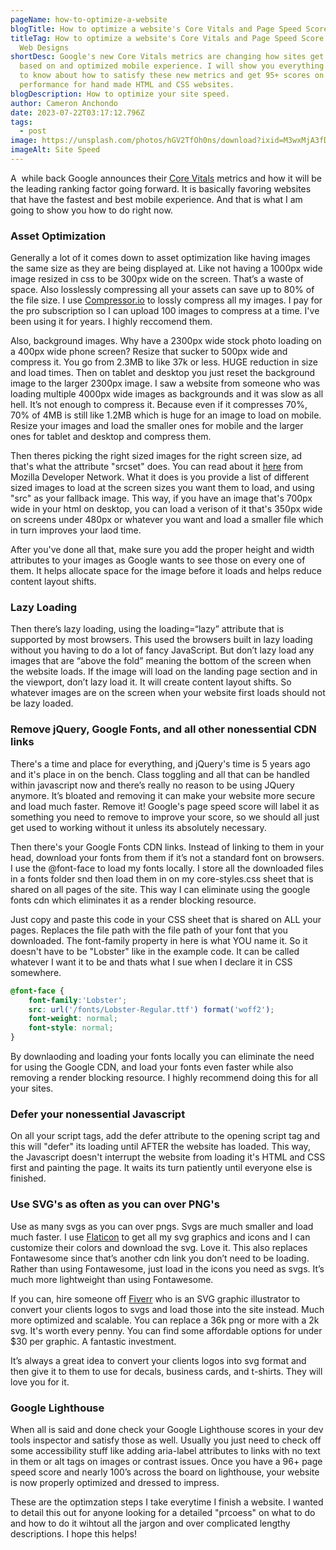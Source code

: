 ```yaml
---
pageName: how-to-optimize-a-website
blogTitle: How to optimize a website's Core Vitals and Page Speed Score
titleTag: How to optimize a website's Core Vitals and Page Speed Score | Alamo
  Web Designs
shortDesc: Google's new Core Vitals metrics are changing how sites get ranked
  based on and optimized mobile experience. I will show you everything you need
  to know about how to satisfy these new metrics and get 95+ scores on speed and
  performance for hand made HTML and CSS websites.
blogDescription: How to optimize your site speed.
author: Cameron Anchondo
date: 2023-07-22T03:17:12.796Z
tags:
  - post
image: https://unsplash.com/photos/hGV2TfOh0ns/download?ixid=M3wxMjA3fDB8MXxzZWFyY2h8Njd8fHdlYnNpdGUlMjBzcGVlZHxlbnwwfDB8fHwxNjg5OTk2MzAzfDA&force=true&w=640
imageAlt: Site Speed
---
```

A  while back Google announces their [Core Vitals](https://web.dev/vitals/) metrics and how it will be the leading ranking factor going forward. It is basically favoring websites that have the fastest and best mobile experience. And that is what I am going to show you how to do right now.

<h3 class="blog-h3">Asset Optimization</h3>

Generally a lot of it comes down to asset optimization like having images the same size as they are being displayed at. Like not having a 1000px wide image resized in css to be 300px wide on the screen. That’s a waste of space. Also losslessly compressing all your assets can save up to 80% of the file size. I use [Compressor.io](https://compressor.io/) to lossly compress all my images. I pay for the pro subscription so I can upload 100 images to compress at a time. I've been using it for years. I highly reccomend them.

Also, background images. Why have a 2300px wide stock photo loading on a 400px wide phone screen? Resize that sucker to 500px wide and compress it. You go from 2.3MB to like 37k or less. HUGE reduction in size and load times. Then on tablet and desktop you just reset the background image to the larger 2300px image. I saw a website from someone who was loading multiple 4000px wide images as backgrounds and it was slow as all hell. It’s not enough to compress it. Because even if it compresses 70%, 70% of 4MB is still like 1.2MB which is huge for an image to load on mobile. Resize your images and load the smaller ones for mobile and the larger ones for tablet and desktop and compress them.

Then theres picking the right sized images for the right screen size, ad that's what the attribute "srcset" does. You can read about it [here](https://developer.mozilla.org/en-US/docs/Learn/HTML/Multimedia_and_embedding/Responsive_images) from Mozilla Developer Network. What it does is you provide a list of different sized images to load at the screen sizes you want them to load, and using "src" as your fallback image. This way, if you have an image that's 700px wide in your html on desktop, you can load a verison of it that's 350px wide on screens under 480px or whatever you want and load a smaller file which in turn improves your laod time.

After you've done all that, make sure you add the proper height and width attributes to your images as Google wants to see those on every one of them. It helps allocate space for the image before it loads and helps reduce content layout shifts.

<h3 class="blog-h3">Lazy Loading</h3>

Then there’s lazy loading, using the loading=“lazy” attribute that is supported by most browsers. This used the browsers built in lazy loading without you having to do a lot of fancy JavaScript. But don’t lazy load any images that are “above the fold” meaning the bottom of the screen when the website loads. If the image will load on the landing page section and in the viewport, don’t lazy load it. It will create content layout shifts. So whatever images are on the screen when your website first loads should not be lazy loaded.

<h3 class="blog-h3">Remove jQuery, Google Fonts, and all other nonessential CDN links</h3>

There's a time and place for everything, and jQuery's time is 5 years ago and it's place in on the bench. Class toggling and all that can be handled within javascript now and there’s really no reason to be using JQuery anymore. It’s bloated and removing it can make your website more secure and load much faster. Remove it! Google's page speed score will label it as something you need to remove to improve your score, so we should all just get used to working without it unless its absolutely necessary.

Then there's your Google Fonts CDN links. Instead of linking to them in your head, download your fonts from them if it’s not a standard font on browsers. I use the @font-face to load my fonts locally. I store all the downloaded files in a fonts folder snd then load them in on my core-styles.css sheet that is shared on all pages of the site. This way I can eliminate using the google fonts cdn which eliminates it as a render blocking resource.

Just copy and paste this code in your CSS sheet that is shared on ALL your pages. Replaces the file path with the file path of your font that you downloaded. The font-family property in here is what YOU name it. So it doesn't have to be "Lobster" like in the example code. It can be called whatever I want it to be and thats what I sue when I declare it in CSS somewhere.



```css
@font-face {
    font-family:'Lobster';
    src: url('/fonts/Lobster-Regular.ttf') format('woff2');
    font-weight: normal;
    font-style: normal;
}
```

By downlaoding and loading your fonts locally you can eliminate the need for using the Google CDN, and load your fonts even faster while also removing a render blocking resource. I highly recommend doing this for all your sites.

<h3 class="blog-h3">Defer your nonessential Javascript</h3>

On all your script tags, add the defer attribute to the opening script tag and this will "defer" its loading until AFTER the website has loaded. This way, the Javascript doesn't interrupt the website from loading it's HTML and CSS first and painting the page. It waits its turn patiently until everyone else is finished.

<h3 class="blog-h3">Use SVG's as often as you can over PNG's</h3>

Use as many svgs as you can over pngs. Svgs are much smaller and load much faster. I use [Flaticon](https://www.flaticon.com/) to get all my svg graphics and icons and I can customize their colors and download the svg. Love it. This also replaces Fontawesome since that’s another cdn link you don’t need to be loading. Rather than using Fontawesome, just load in the icons you need as svgs. It’s much more lightweight than using Fontawesome.

If you can, hire someone off [Fiverr](https://www.fiverr.com/) who is an SVG graphic illustrator to convert your clients logos to svgs and load those into the site instead. Much more optimized and scalable. You can replace a 36k png or more with a 2k svg. It's worth every penny. You can find some affordable options for under $30 per graphic. A fantastic investment.

It’s always a great idea to convert your clients logos into svg format and then give it to them to use for decals, business cards, and t-shirts. They will love you for it.

<h3 class="blog-h3">Google Lighthouse</h3>

When all is said and done check your Google Lighthouse scores in your dev tools inspector and satisfy those as well. Usually you just need to check off some accessibility stuff like adding aria-label attributes to links with no text in them or alt tags on images or contrast issues. Once you have a 96+ page speed score and nearly 100’s across the board on lighthouse, your website is now properly optimized and dressed to impress.

These are the optimzation steps I take everytime I finish a website. I wanted to detail this out for anyone looking for a detailed "prcoess" on what to do and how to do it wihtout all the jargon and over complicated lengthy descriptions. I hope this helps!
